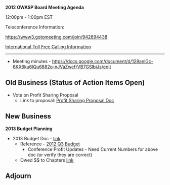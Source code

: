 **2012 OWASP Board Meeting Agenda**

12:00pm - 1:00pm EST

Teleconference Information:

<https://www3.gotomeeting.com/join/942894438>

[International Toll Free Calling
Information](International_Toll_Free_Calling_Information "wikilink")

-----

  - Meeting minutes -
    <https://docs.google.com/document/d/128anlGc-6KX6ku6lQu6882o-nJVaZwcfrVB7GSlbiJs/edit>

## Old Business (Status of Action Items Open)

  - Vote on Profit Sharing Proposal
      - Link to proposal: [Profit Sharing Proposal
        Doc](https://docs.google.com/a/owasp.org/document/d/159bD2oeAmM2yfPNeq5wHvIvHcl10Hl-c3Um2GXAW81Y/edit)

## New Business

**2013 Budget Planning**

  - 2013 Budget Doc -
    [link](https://docs.google.com/a/owasp.org/spreadsheet/ccc?key=0AhI4iTO_QojvdDkwS3h0UFdmWC1NcmJaYUhCdGQxd1E#gid=0)
      - Reference - [2012 Q3
        Budget](https://docs.google.com/a/owasp.org/spreadsheet/ccc?key=0Atu4kyR3ljftdFBsRFVxSmpVVE5hN1g1bmYySjdMLXc#gid=0)
          - Conference Profit Updates - Need Current Numbers for above
            doc (or verify they are correct)
      - Owed $$ to Chapters
        [link](https://docs.google.com/a/owasp.org/spreadsheet/pub?hl=en_US&hl=en_US&key=0Atu4kyR3ljftdEdQWTczbUxoMUFnWmlTODZ2ZFZvaXc&output=html)

## Adjourn